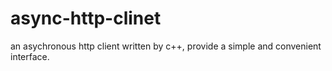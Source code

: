 # async-http-clinet
an asychronous http client written by c++, provide a simple and convenient interface.

